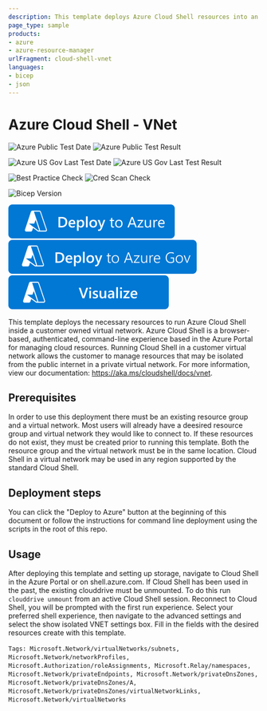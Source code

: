 ```yaml
---
description: This template deploys Azure Cloud Shell resources into an Azure virtual network.
page_type: sample
products:
- azure
- azure-resource-manager
urlFragment: cloud-shell-vnet
languages:
- bicep
- json
---
```

# Azure Cloud Shell - VNet

![Azure Public Test Date](https://azurequickstartsservice.blob.core.windows.net/badges/demos/cloud-shell-vnet/PublicLastTestDate.svg)
![Azure Public Test Result](https://azurequickstartsservice.blob.core.windows.net/badges/demos/cloud-shell-vnet/PublicDeployment.svg)

![Azure US Gov Last Test Date](https://azurequickstartsservice.blob.core.windows.net/badges/demos/cloud-shell-vnet/FairfaxLastTestDate.svg)
![Azure US Gov Last Test Result](https://azurequickstartsservice.blob.core.windows.net/badges/demos/cloud-shell-vnet/FairfaxDeployment.svg)

![Best Practice Check](https://azurequickstartsservice.blob.core.windows.net/badges/demos/cloud-shell-vnet/BestPracticeResult.svg)
![Cred Scan Check](https://azurequickstartsservice.blob.core.windows.net/badges/demos/cloud-shell-vnet/CredScanResult.svg)

![Bicep Version](https://azurequickstartsservice.blob.core.windows.net/badges/demos/cloud-shell-vnet/BicepVersion.svg)

[![Deploy To Azure](https://raw.githubusercontent.com/Azure/azure-quickstart-templates/master/1-CONTRIBUTION-GUIDE/images/deploytoazure.svg?sanitize=true)](https://portal.azure.com/#create/Microsoft.Template/uri/https%3A%2F%2Fraw.githubusercontent.com%2FAzure%2Fazure-quickstart-templates%2Fmaster%2Fdemos%2Fcloud-shell-vnet%2Fazuredeploy.json)
[![Deploy To Azure US Gov](https://raw.githubusercontent.com/Azure/azure-quickstart-templates/master/1-CONTRIBUTION-GUIDE/images/deploytoazuregov.svg?sanitize=true)](https://portal.azure.us/#create/Microsoft.Template/uri/https%3A%2F%2Fraw.githubusercontent.com%2FAzure%2Fazure-quickstart-templates%2Fmaster%2Fdemos%2Fcloud-shell-vnet%2Fazuredeploy.json)
[![Visualize](https://raw.githubusercontent.com/Azure/azure-quickstart-templates/master/1-CONTRIBUTION-GUIDE/images/visualizebutton.svg?sanitize=true)](http://armviz.io/#/?load=https%3A%2F%2Fraw.githubusercontent.com%2FAzure%2Fazure-quickstart-templates%2Fmaster%2Fdemos%2Fcloud-shell-vnet%2Fazuredeploy.json)

This template deploys the necessary resources to run Azure Cloud Shell inside a customer owned virtual network. Azure Cloud Shell is a browser-based, authenticated, command-line experience based in the Azure Portal for managing cloud resources. Running Cloud Shell in a customer virtual network allows the customer to manage resources that may be isolated from the public internet in a private virtual network. For more information, view our documentation: https://aka.ms/cloudshell/docs/vnet.

## Prerequisites

In order to use this deployment there must be an existing resource group and a virtual network. Most users will already have a deesired resource group and virtual network they would like to connect to. If these resources do not exist, they must be created prior to running this template. Both the resource group and the virtual network must be in the same location.
Cloud Shell in a virtual network may be used in any region supported by the standard Cloud Shell.

## Deployment steps

You can click the "Deploy to Azure" button at the beginning of this document or follow the instructions for command line deployment using the scripts in the root of this repo.

## Usage

After deploying this template and setting up storage, navigate to Cloud Shell in the Azure Portal or on shell.azure.com.
If Cloud Shell has been used in the past, the existing clouddrive must be unmounted. To do this run `clouddrive unmount` from an active Cloud Shell session.
Reconnect to Cloud Shell, you will be prompted with the first run experience. Select your preferred shell experience, then navigate to the advanced settings and select the show isolated VNET settings box. Fill in the fields with the desired resources create with this template.

`Tags: Microsoft.Network/virtualNetworks/subnets, Microsoft.Network/networkProfiles, Microsoft.Authorization/roleAssignments, Microsoft.Relay/namespaces, Microsoft.Network/privateEndpoints, Microsoft.Network/privateDnsZones, Microsoft.Network/privateDnsZones/A, Microsoft.Network/privateDnsZones/virtualNetworkLinks, Microsoft.Network/virtualNetworks`
